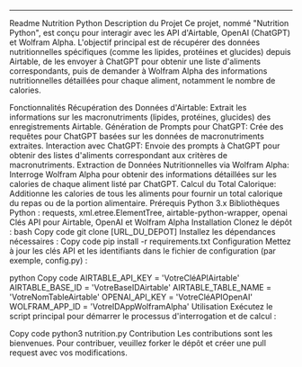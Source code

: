 ------
Readme
Nutrition Python
Description du Projet
Ce projet, nommé "Nutrition Python", est conçu pour interagir avec les API d'Airtable, OpenAI (ChatGPT) et Wolfram Alpha. L'objectif principal est de récupérer des données nutritionnelles spécifiques (comme les lipides, protéines et glucides) depuis Airtable, de les envoyer à ChatGPT pour obtenir une liste d'aliments correspondants, puis de demander à Wolfram Alpha des informations nutritionnelles détaillées pour chaque aliment, notamment le nombre de calories.

Fonctionnalités
Récupération des Données d'Airtable: Extrait les informations sur les macronutriments (lipides, protéines, glucides) des enregistrements Airtable.
Génération de Prompts pour ChatGPT: Crée des requêtes pour ChatGPT basées sur les données de macronutriments extraites.
Interaction avec ChatGPT: Envoie des prompts à ChatGPT pour obtenir des listes d'aliments correspondant aux critères de macronutriments.
Extraction de Données Nutritionnelles via Wolfram Alpha: Interroge Wolfram Alpha pour obtenir des informations détaillées sur les calories de chaque aliment listé par ChatGPT.
Calcul du Total Calorique: Additionne les calories de tous les aliments pour fournir un total calorique du repas ou de la portion alimentaire.
Prérequis
Python 3.x
Bibliothèques Python : requests, xml.etree.ElementTree, airtable-python-wrapper, openai
Clés API pour Airtable, OpenAI et Wolfram Alpha
Installation
Clonez le dépôt :
bash
Copy code
git clone [URL_DU_DEPOT]
Installez les dépendances nécessaires :
Copy code
pip install -r requirements.txt
Configuration
Mettez à jour les clés API et les identifiants dans le fichier de configuration (par exemple, config.py) :

python
Copy code
AIRTABLE_API_KEY = 'VotreCléAPIAirtable'
AIRTABLE_BASE_ID = 'VotreBaseIDAirtable'
AIRTABLE_TABLE_NAME = 'VotreNomTableAirtable'
OPENAI_API_KEY = 'VotreCléAPIOpenAI'
WOLFRAM_APP_ID = 'VotreIDAppWolframAlpha'
Utilisation
Exécutez le script principal pour démarrer le processus d'interrogation et de calcul :

Copy code
python3 nutrition.py
Contribution
Les contributions sont les bienvenues. Pour contribuer, veuillez forker le dépôt et créer une pull request avec vos modifications.

